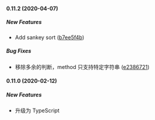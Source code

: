 #### 0.11.2 (2020-04-07)

##### New Features

*  Add sankey sort ([b7ee5f4b](https://github.com/antvis/data-set/commit/b7ee5f4b7e77879505f3a1328db3c8b8f52cf16b))

##### Bug Fixes

*  移除多余的判断，method 只支持特定字符串 ([e2386721](https://github.com/antvis/data-set/commit/e2386721efacc10b28c182d01fd643329b32c17d))


#### 0.11.0 (2020-02-12)

##### New Features

* 升级为 TypeScript
